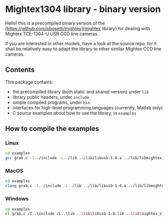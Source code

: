 # Mightex1304 library - binary version

Hello! this is a precompiled binary version of the [https://github.com/pbosetti/mightex](mightex library) for dealing with Mightex TCE-1304-U USB CCD line cameras.

If you are interested in other models, have a look at the source repo, for it shall be relatively easy to adapt the library to other similar Mightex CCD line cameras.

## Contents

This package contains:
- the precompiled library (both static and shared version) under `lib`
- library public headers, under `include`
- simple compiled programs, under `bin`
- interfaces for high-level programming languages (currently, Matlab only)
- C source examples about how to use the library, in `examples`

## How to compile the examples

### Linux

```sh
cd examples
gcc grab.c -I../include -L../lib ../lib/libusb-1.0.a ../lib/libmightex_static.a -pthread -o grab
```

### MacOS

```sh
cd examples
clang grab.c -I../include -L../lib ../lib/libusb-1.0.a ../lib/libmightex_static.a -pthread -framework IOKit -framework CoreFoundation -o grab
```

### Windows

```sh
cd examples
cl grab.c /I..\include /L..\lib ..\lib\libusb-1.0.lib ..\lib\mightex_static.lib /O grab
```